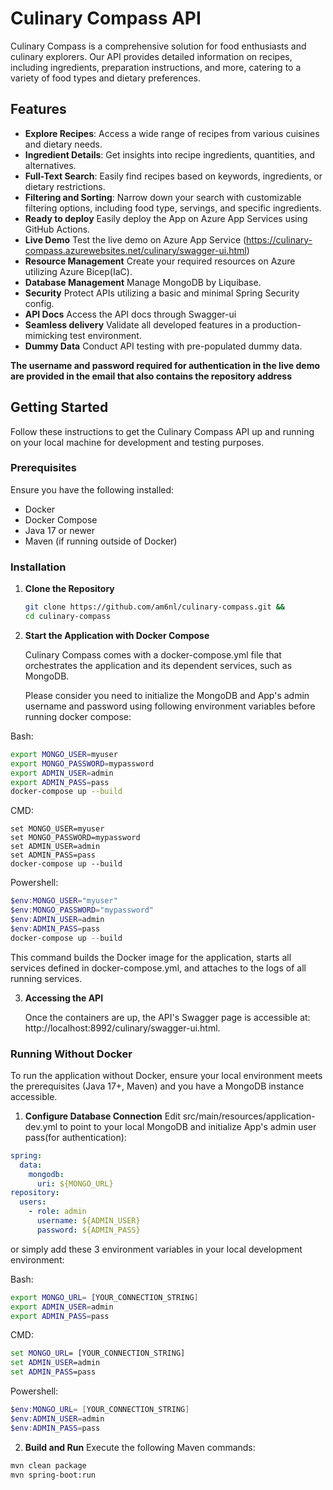 # Culinary Compass API

Culinary Compass is a comprehensive solution for food enthusiasts and culinary explorers. Our API provides detailed information on recipes, including ingredients, preparation instructions, and more, catering to a variety of food types and dietary preferences.

## Features

- **Explore Recipes**: Access a wide range of recipes from various cuisines and dietary needs.
- **Ingredient Details**: Get insights into recipe ingredients, quantities, and alternatives.
- **Full-Text Search**: Easily find recipes based on keywords, ingredients, or dietary restrictions.
- **Filtering and Sorting**: Narrow down your search with customizable filtering options, including food type, servings, and specific ingredients.
- **Ready to deploy** Easily deploy the App on Azure App Services using GitHub Actions.
- **Live Demo** Test the live demo on Azure App Service (https://culinary-compass.azurewebsites.net/culinary/swagger-ui.html)
- **Resource Management**  Create your required resources on Azure utilizing Azure Bicep(IaC).
- **Database Management** Manage MongoDB by Liquibase.
- **Security** Protect APIs utilizing a basic and minimal Spring Security config.
- **API Docs** Access the API docs through Swagger-ui
- **Seamless delivery** Validate all developed features in a production-mimicking test environment.
- **Dummy Data** Conduct API testing with pre-populated dummy data.
  
**The username and password required for authentication in the live demo are provided in the email that also contains the repository address**

## Getting Started 

Follow these instructions to get the Culinary Compass API up and running on your local machine for development and testing purposes.

### Prerequisites

Ensure you have the following installed:
- Docker
- Docker Compose
- Java 17 or newer
- Maven (if running outside of Docker)

### Installation

1. **Clone the Repository**

   ```bash
   git clone https://github.com/am6nl/culinary-compass.git && 
   cd culinary-compass 
   ```

2. **Start the Application with Docker Compose**

   Culinary Compass comes with a docker-compose.yml file that orchestrates the application and its dependent services, such as MongoDB.
   
   Please consider you need to initialize the MongoDB and App's admin username and password using following environment variables before running docker compose:

Bash:
```bash
export MONGO_USER=myuser
export MONGO_PASSWORD=mypassword 
export ADMIN_USER=admin
export ADMIN_PASS=pass
docker-compose up --build
```   
CMD: 
   ```CMD
set MONGO_USER=myuser
set MONGO_PASSWORD=mypassword
set ADMIN_USER=admin
set ADMIN_PASS=pass
docker-compose up --build
   ```
Powershell:
   ```Powershell
$env:MONGO_USER="myuser"
$env:MONGO_PASSWORD="mypassword"
$env:ADMIN_USER=admin
$env:ADMIN_PASS=pass
docker-compose up --build
   ```
   This command builds the Docker image for the application, starts all services defined in docker-compose.yml, and attaches to the logs of all running services.

3. **Accessing the API**

   Once the containers are up, the API's Swagger page is accessible at: http://localhost:8992/culinary/swagger-ui.html.

### Running Without Docker
To run the application without Docker, ensure your local environment meets the prerequisites (Java 17+, Maven) and you have a MongoDB instance accessible.

1. **Configure Database Connection**
   Edit src/main/resources/application-dev.yml to point to your local MongoDB
   and initialize App's admin user pass(for authentication):
```yaml
spring:
  data:
    mongodb:
      uri: ${MONGO_URL}
repository:
  users:
    - role: admin
      username: ${ADMIN_USER}
      password: ${ADMIN_PASS}


```
   or simply add these 3 environment variables in your local development environment:

Bash:
``` bash
export MONGO_URL= [YOUR_CONNECTION_STRING]
export ADMIN_USER=admin
export ADMIN_PASS=pass
```
CMD:
``` cmd
set MONGO_URL= [YOUR_CONNECTION_STRING]
set ADMIN_USER=admin
set ADMIN_PASS=pass
```
Powershell:
``` powershell
$env:MONGO_URL= [YOUR_CONNECTION_STRING]
$env:ADMIN_USER=admin
$env:ADMIN_PASS=pass
```
2. **Build and Run**
   Execute the following Maven commands:
```bash
mvn clean package
mvn spring-boot:run
```
